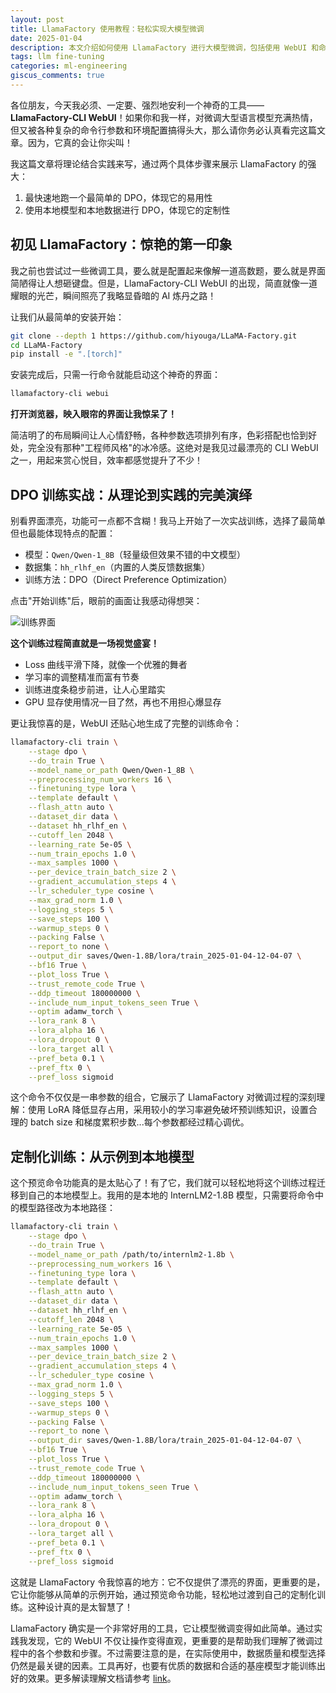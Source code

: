 ```yaml
---
layout: post
title: LlamaFactory 使用教程：轻松实现大模型微调
date: 2025-01-04
description: 本文介绍如何使用 LlamaFactory 进行大模型微调，包括使用 WebUI 和命令行两种方式
tags: llm fine-tuning
categories: ml-engineering
giscus_comments: true
---
```



各位朋友，今天我必须、一定要、强烈地安利一个神奇的工具——**LlamaFactory-CLI WebUI**！如果你和我一样，对微调大型语言模型充满热情，但又被各种复杂的命令行参数和环境配置搞得头大，那么请你务必认真看完这篇文章。因为，它真的会让你尖叫！

我这篇文章将理论结合实践来写，通过两个具体步骤来展示 LlamaFactory 的强大：
1. 最快速地跑一个最简单的 DPO，体现它的易用性
2. 使用本地模型和本地数据进行 DPO，体现它的定制性

## 初见 LlamaFactory：惊艳的第一印象

我之前也尝试过一些微调工具，要么就是配置起来像解一道高数题，要么就是界面简陋得让人想砸键盘。但是，LlamaFactory-CLI WebUI 的出现，简直就像一道耀眼的光芒，瞬间照亮了我略显昏暗的 AI 炼丹之路！

让我们从最简单的安装开始：

```bash
git clone --depth 1 https://github.com/hiyouga/LLaMA-Factory.git
cd LLaMA-Factory
pip install -e ".[torch]"
```

安装完成后，只需一行命令就能启动这个神奇的界面：

```bash
llamafactory-cli webui
```

**打开浏览器，映入眼帘的界面让我惊呆了！**

简洁明了的布局瞬间让人心情舒畅，各种参数选项排列有序，色彩搭配也恰到好处，完全没有那种"工程师风格"的冰冷感。这绝对是我见过最漂亮的 CLI WebUI 之一，用起来赏心悦目，效率都感觉提升了不少！

## DPO 训练实战：从理论到实践的完美演绎

别看界面漂亮，功能可一点都不含糊！我马上开始了一次实战训练，选择了最简单但也最能体现特点的配置：
- 模型：`Qwen/Qwen-1_8B`（轻量级但效果不错的中文模型）
- 数据集：`hh_rlhf_en`（内置的人类反馈数据集）
- 训练方法：DPO（Direct Preference Optimization）

点击"开始训练"后，眼前的画面让我感动得想哭：

![训练界面](https://s2.loli.net/2025/01/04/mu69nbXC7gkjowR.png)

**这个训练过程简直就是一场视觉盛宴！**

- Loss 曲线平滑下降，就像一个优雅的舞者
- 学习率的调整精准而富有节奏
- 训练进度条稳步前进，让人心里踏实
- GPU 显存使用情况一目了然，再也不用担心爆显存

更让我惊喜的是，WebUI 还贴心地生成了完整的训练命令：

```bash
llamafactory-cli train \
    --stage dpo \
    --do_train True \
    --model_name_or_path Qwen/Qwen-1_8B \
    --preprocessing_num_workers 16 \
    --finetuning_type lora \
    --template default \
    --flash_attn auto \
    --dataset_dir data \
    --dataset hh_rlhf_en \
    --cutoff_len 2048 \
    --learning_rate 5e-05 \
    --num_train_epochs 1.0 \
    --max_samples 1000 \
    --per_device_train_batch_size 2 \
    --gradient_accumulation_steps 4 \
    --lr_scheduler_type cosine \
    --max_grad_norm 1.0 \
    --logging_steps 5 \
    --save_steps 100 \
    --warmup_steps 0 \
    --packing False \
    --report_to none \
    --output_dir saves/Qwen-1.8B/lora/train_2025-01-04-12-04-07 \
    --bf16 True \
    --plot_loss True \
    --trust_remote_code True \
    --ddp_timeout 180000000 \
    --include_num_input_tokens_seen True \
    --optim adamw_torch \
    --lora_rank 8 \
    --lora_alpha 16 \
    --lora_dropout 0 \
    --lora_target all \
    --pref_beta 0.1 \
    --pref_ftx 0 \
    --pref_loss sigmoid
```

这个命令不仅仅是一串参数的组合，它展示了 LlamaFactory 对微调过程的深刻理解：使用 LoRA 降低显存占用，采用较小的学习率避免破坏预训练知识，设置合理的 batch size 和梯度累积步数...每个参数都经过精心调优。

## 定制化训练：从示例到本地模型

这个预览命令功能真的是太贴心了！有了它，我们就可以轻松地将这个训练过程迁移到自己的本地模型上。我用的是本地的 InternLM2-1.8B 模型，只需要将命令中的模型路径改为本地路径：

```bash
llamafactory-cli train \
    --stage dpo \
    --do_train True \
    --model_name_or_path /path/to/internlm2-1.8b \
    --preprocessing_num_workers 16 \
    --finetuning_type lora \
    --template default \
    --flash_attn auto \
    --dataset_dir data \
    --dataset hh_rlhf_en \
    --cutoff_len 2048 \
    --learning_rate 5e-05 \
    --num_train_epochs 1.0 \
    --max_samples 1000 \
    --per_device_train_batch_size 2 \
    --gradient_accumulation_steps 4 \
    --lr_scheduler_type cosine \
    --max_grad_norm 1.0 \
    --logging_steps 5 \
    --save_steps 100 \
    --warmup_steps 0 \
    --packing False \
    --report_to none \
    --output_dir saves/Qwen-1.8B/lora/train_2025-01-04-12-04-07 \
    --bf16 True \
    --plot_loss True \
    --trust_remote_code True \
    --ddp_timeout 180000000 \
    --include_num_input_tokens_seen True \
    --optim adamw_torch \
    --lora_rank 8 \
    --lora_alpha 16 \
    --lora_dropout 0 \
    --lora_target all \
    --pref_beta 0.1 \
    --pref_ftx 0 \
    --pref_loss sigmoid
```

这就是 LlamaFactory 令我惊喜的地方：它不仅提供了漂亮的界面，更重要的是，它让你能够从简单的示例开始，通过预览命令功能，轻松地过渡到自己的定制化训练。这种设计真的是太智慧了！

LlamaFactory 确实是一个非常好用的工具，它让模型微调变得如此简单。通过实践我发现，它的 WebUI 不仅让操作变得直观，更重要的是帮助我们理解了微调过程中的各个参数和步骤。不过需要注意的是，在实际使用中，数据质量和模型选择仍然是最关键的因素。工具再好，也要有优质的数据和合适的基座模型才能训练出好的效果。更多解读理解文档请参考 [link](1587causalai.github.io/llama_factory/)。